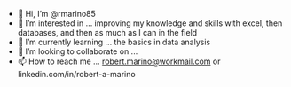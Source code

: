 - 👋 Hi, I’m @rmarino85
- 👀 I’m interested in ... improving my knowledge and skills with excel, then databases, and then as much as I can in the field
- 🌱 I’m currently learning ... the basics in data analysis
- 💞️ I’m looking to collaborate on ... 
- 📫 How to reach me ... robert.marino@workmail.com or linkedin.com/in/robert-a-marino

<!---
rmarino85/rmarino85 is a ✨ special ✨ repository because its `README.md` (this file) appears on your GitHub profile.
You can click the Preview link to take a look at your changes.
--->
